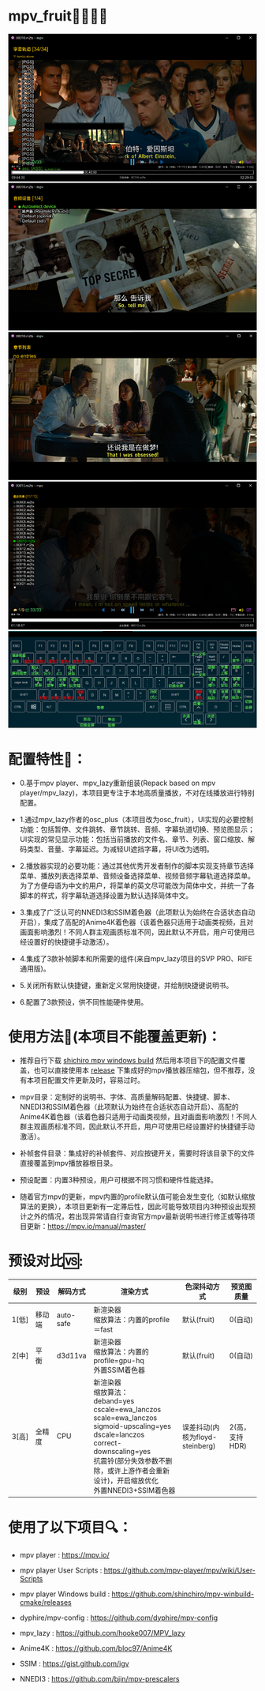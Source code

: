 # mpv_fruit🍉🍌🍓🍎

![](https://github.com/redomCL/mpv_fruit/blob/main/%E5%B1%95%E7%A4%BA/%E5%B1%95%E7%A4%BA1.png)
![](https://github.com/redomCL/mpv_fruit/blob/main/%E5%B1%95%E7%A4%BA/%E5%B1%95%E7%A4%BA2.png)
![](https://github.com/redomCL/mpv_fruit/blob/main/%E5%B1%95%E7%A4%BA/%E5%B1%95%E7%A4%BA3.png)
![](https://github.com/redomCL/mpv_fruit/blob/main/%E5%B1%95%E7%A4%BA/%E5%B1%95%E7%A4%BA4.png)
![](https://github.com/redomCL/mpv_fruit/blob/main/%E5%B1%95%E7%A4%BA/%E5%B1%95%E7%A4%BA5.png)

# 配置特性🍺：

* 0.基于mpv player、mpv_lazy重新组装(Repack based on mpv player/mpv_lazy)，本项目更专注于本地高质量播放，不对在线播放进行特别配置。

* 1.通过mpv_lazy作者的osc_plus（本项目改为osc_fruit），UI实现的必要控制功能：包括暂停、文件跳转、章节跳转、音频、字幕轨道切换、预览图显示；UI实现的常见显示功能：包括当前播放的文件名、章节、列表、窗口缩放、解码类型、音量、字幕延迟。为减轻UI遮挡字幕，将UI改为透明。

* 2.播放器实现的必要功能：通过其他优秀开发者制作的脚本实现支持章节选择菜单、播放列表选择菜单、音频设备选择菜单、视频音频字幕轨道选择菜单。为了方便母语为中文的用户，将菜单的英文尽可能改为简体中文，并统一了各脚本的样式，将字幕轨道选择设置为默认选择简体中文。

* 3.集成了广泛认可的NNEDI3和SSIM着色器（此项默认为始终在合适状态自动开启），集成了高配的Anime4K着色器（该着色器只适用于动画类视频，且对画面影响激烈！不同人群主观画质标准不同，因此默认不开启，用户可使用已经设置好的快捷键手动激活）。

* 4.集成了3款补帧脚本和所需要的组件(来自mpv_lazy项目的SVP PRO、RIFE通用版)。

* 5.关闭所有默认快捷键，重新定义常用快捷键，并绘制快捷键说明书。

* 6.配置了3款预设，供不同性能硬件使用。

# 使用方法🥢(本项目不能覆盖更新)：

* 推荐自行下载 [shichiro mpv windows build](https://github.com/shinchiro/mpv-winbuild-cmake/releases) 然后用本项目下的配置文件覆盖，也可以直接使用本 [release](https://github.com/redomCL/mpv_fruit/releases) 下集成好的mpv播放器压缩包，但不推荐，没有本项目配置文件更新及时，容易过时。

* mpv目录：定制好的说明书、字体、高质量解码配置、快捷键、脚本、NNEDI3和SSIM着色器（此项默认为始终在合适状态自动开启）、高配的Anime4K着色器（该着色器只适用于动画类视频，且对画面影响激烈！不同人群主观画质标准不同，因此默认不开启，用户可使用已经设置好的快捷键手动激活）。
  
* 补帧套件目录：集成好的补帧套件、对应按键开关，需要时将该目录下的文件直接覆盖到mpv播放器根目录。

* 预设配置：内置3种预设，用户可根据不同习惯和硬件性能选择。

* 随着官方mpv的更新，mpv内置的profile默认值可能会发生变化（如默认缩放算法的更换），本项目更新有一定滞后性，因此可能导致项目内3种预设出现预计之外的情况，若出现异常请自行查询官方mpv最新说明书进行修正或等待项目更新：https://mpv.io/manual/master/

# 预设对比🆚:

|级别          |预设          |解码方式          |渲染方式                |色深抖动方式              |预览图质量        |
|------------- |--------------|-----------------|------------------------|-------------------------|-----------------|
|1[低]|移动端|auto-safe|新渲染器<br>缩放算法：内置的profile＝fast|默认(fruit)|0(自动)|
|2[中]|平&emsp;衡|d3d11va|新渲染器<br>缩放算法：内置的profile=gpu-hq<br>外置SSIM着色器|默认(fruit)|0(自动)|
|3[高]|全精度|CPU|新渲染器<br>缩放算法：<br>deband=yes<br>cscale=ewa_lanczos<br>scale=ewa_lanczos<br>sigmoid-upscaling=yes<br>dscale=lanczos<br>correct-downscaling=yes<br>抗震铃(部分失效参数不删除，或许上游作者会重新设计)，开启缩放优化<br>外置NNEDI3+SSIM着色器|误差抖动(内核为floyd-steinberg)|2(高，支持HDR)|

# 使用了以下项目🔍：

* mpv player : https://mpv.io/

* mpv player User Scripts : https://github.com/mpv-player/mpv/wiki/User-Scripts

* mpv player Windows build : https://github.com/shinchiro/mpv-winbuild-cmake/releases

* dyphire/mpv-config : https://github.com/dyphire/mpv-config

* mpv_lazy : https://github.com/hooke007/MPV_lazy

* Anime4K : https://github.com/bloc97/Anime4K

* SSIM : https://gist.github.com/igv

* NNEDI3 : https://github.com/bjin/mpv-prescalers
